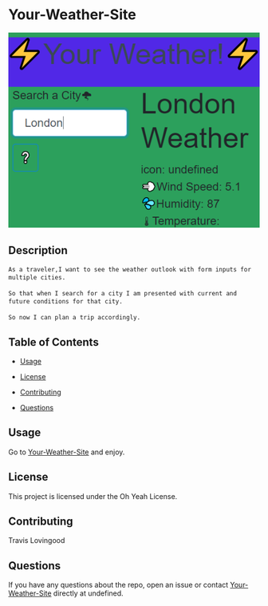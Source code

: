 # Your-Weather-Site

![Your Weather Site!](./pics/Weather.PNG)


## Description
```
As a traveler,I want to see the weather outlook with form inputs for multiple cities.
 
So that when I search for a city I am presented with current and future conditions for that city. 

So now I can plan a trip accordingly.
```

## Table of Contents 

* [Usage](#usage)

* [License](#license)

* [Contributing](#contributing)

* [Questions](#questions)


## Usage

Go to [Your-Weather-Site](https://travislovingood.github.io/Your-Weather-Site/) and enjoy.


## License

This project is licensed under the Oh Yeah License.
  
## Contributing

Travis Lovingood

## Questions

If you have any questions about the repo, open an issue or contact [Your-Weather-Site](https://github.com/TravisLovingood/Your-Weather-Site) directly at undefined.

